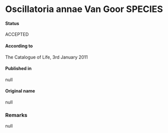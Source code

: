 Oscillatoria annae Van Goor SPECIES
=======

#### Status
ACCEPTED

#### According to
The Catalogue of Life, 3rd January 2011

#### Published in
null

#### Original name
null

### Remarks
null